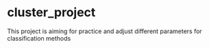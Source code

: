 # cluster_project
This project is aiming for practice and adjust different parameters for classification methods
